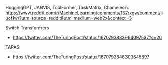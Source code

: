 
HuggingGPT, JARVIS, ToolFormer, TaskMatrix, Chameleon.
https://www.reddit.com/r/MachineLearning/comments/137rxgw/comment/jiuof1w/?utm_source=reddit&utm_medium=web2x&context=3


Switch Transformers
- https://twitter.com/TheTuringPost/status/1670793833964097537?s=20

TAPAS: 
- https://twitter.com/TheTuringPost/status/1670793846303645697
